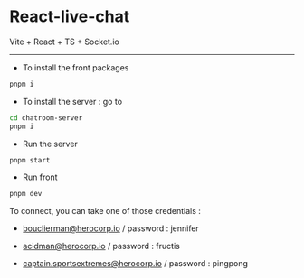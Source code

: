 # React-live-chat

Vite + React + TS + Socket.io


________

- To install the front packages
```bash
pnpm i
```

- To install the server : go to 
```bash
cd chatroom-server
pnpm i
```

- Run the server
```bash
pnpm start
```

- Run front
```bash
pnpm dev
```

To connect, you can take one of those credentials : 
   - bouclierman@herocorp.io  /      password : jennifer

   - acidman@herocorp.io  /     password : fructis

   - captain.sportsextremes@herocorp.io   /  password : pingpong